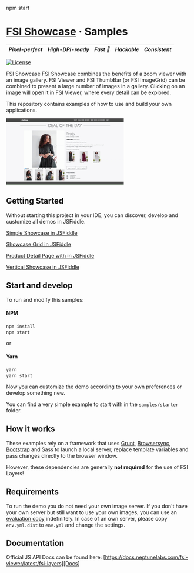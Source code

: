 npm start
# [FSI Showcase](https://www.neptunelabs.com/fsi-showcase/) &middot; Samples
| ***Pixel-perfect*** | ***High-DPI-ready*** | ***Fast :rocket:*** | ***Hackable*** | ***Consistent*** |
|:-----------------:|:-------------:|:---------------:|:---------------:|:---------------:|

[![License](https://img.shields.io/badge/License-Apache%202.0-blue.svg)](https://github.com/neptunelabs/fsi-layers-samples/blob/main/LICENSE)


FSI Showcase
FSI Showcase combines the benefits of a zoom viewer with an image gallery.
FSI Viewer and FSI ThumbBar (or FSI ImageGrid) can be combined to present a large number of images in a gallery.
Clicking on an image will open it in FSI Viewer, where every detail can be explored.

This repository contains examples of how to use and build your own applications.

![Project Image](project.gif)

## Getting Started

Without starting this project in your IDE, you can discover, develop and customize
all demos in JSFiddle.

[Simple Showcase in JSFiddle][simpleshowjsf]

[Showcase Grid in JSFiddle][gridshowjsf]

[Product Detail Page with in JSFiddle][pdpshowjsf]

[Vertical Showcase in JSFiddle][verticalshowjsf]

## Start and develop

To run and modify this samples:

#### NPM

```shell
npm install
npm start
```
or

#### Yarn

```shell
yarn
yarn start
```

Now you can customize the demo according to your own preferences or develop something new.

You can find a very simple example to start with in the ``samples/starter`` folder.

## How it works

These examples rely on a framework that uses [Grunt][Grunt], [Browsersync][Browsersync],
[Bootstrap][Bootstrap] and Sass to launch a local server,
replace template variables and pass changes directly to the browser window.

However, these dependencies are generally **not required** for the use of FSI Layers!

## Requirements

To run the demo you do not need your own image server.
If you don't have your own server but still want to use your own images,
you can use an [evaluation copy][Server] indefinitely.
In case of an own server, please copy ``env.yml.dist`` to ``env.yml`` and
change the settings.


## Documentation

Official JS API Docs can be found here: [https://docs.neptunelabs.com/fsi-viewer/latest/fsi-layers][Docs]

[Docs]: https://docs.neptunelabs.com/fsi-viewer/latest/fsi-layers
[Server]: https://www.neptunelabs.com/get/
[Grunt]: https://gruntjs.com/
[Browsersync]: https://browsersync.io/
[Bootstrap]: https://getbootstrap.com/
[simpleshowjsf]: https://jsfiddle.net/gh/get/library/pure/neptunelabs/fsi-jsfiddle-samples/tree/master/fsi-showcase-samples/simple
[gridshowjsf]: https://jsfiddle.net/gh/get/library/pure/neptunelabs/fsi-jsfiddle-samples/tree/master/fsi-showcase-samples/grid
[pdpshowjsf]: https://jsfiddle.net/gh/get/library/pure/neptunelabs/fsi-jsfiddle-samples/tree/master/fsi-showcase-samples/pdp
[verticalshowjsf]: https://jsfiddle.net/gh/get/library/pure/neptunelabs/fsi-jsfiddle-samples/tree/master/fsi-showcase-samples/vertical
